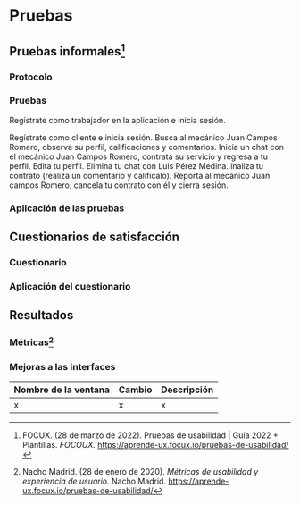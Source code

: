 # Pruebas
## Pruebas informales[^1]
### Protocolo
### Pruebas
Regístrate como trabajador en la aplicación e inicia sesión. 


Regístrate como cliente e inicia sesión.
Busca al mecánico Juan Campos Romero, observa su perfil, calificaciones y comentarios. 
Inicia un chat con el mecánico Juan Campos Romero, contrata su servicio y regresa a tu perfil. 
Edita tu perfil. 
Elimina tu chat con Luis Pérez Medina. 
inaliza tu contrato (realiza un comentario y califícalo). 
Reporta al mecánico Juan campos Romero, cancela tu contrato con él y cierra sesión. 



### Aplicación de las pruebas
## Cuestionarios de satisfacción
###  Cuestionario
### Aplicación del cuestionario
## Resultados
### Métricas[^2]
### Mejoras a las interfaces 
| Nombre de la ventana | Cambio | Descripción|
|--|--|--|
| x | x |x|

[^1]: FOCUX. (28 de marzo de 2022). Pruebas de usabilidad | Guía 2022 + Plantillas. *FOCOUX.* https://aprende-ux.focux.io/pruebas-de-usabilidad/
[^2]: Nacho Madrid. (28 de enero de 2020). *Métricas de usabilidad y experiencia de usuario.* Nacho Madrid. https://aprende-ux.focux.io/pruebas-de-usabilidad/
<!--stackedit_data:
eyJoaXN0b3J5IjpbMTU5NTk1NTYxMyw1MTcxNzcwNzIsNjYyNT
QzNDk3LC03NzU4OTc0NjQsLTc1MzAxNjMyMywtMTI5NTM4NjAz
NSw4ODg0MTM2NTJdfQ==
-->